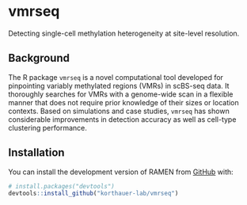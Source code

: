 # vmrseq
Detecting single-cell methylation heterogeneity at site-level resolution.

## Background
The R package `vmrseq` is a novel computational tool developed for pinpointing variably methylated regions (VMRs) in scBS-seq data. It thoroughly searches for VMRs with a genome-wide scan in a flexible manner that does not require prior knowledge of their sizes or location contexts. Based on simulations and case studies, `vmrseq` has shown considerable improvements in detection accuracy as well as cell-type clustering performance. 

## Installation

You can install the development version of RAMEN from
[GitHub](https://github.com/) with:

``` r
# install.packages("devtools")
devtools::install_github("korthauer-lab/vmrseq")
```

